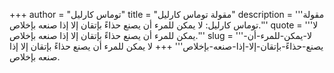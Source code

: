 +++
author = "توماس كارليل"
title = "مقولة توماس كارليل"
description = '''مقولة توماس كارليل: لا يمكن للمرء أن يصنع حذاءً بإتقان إلا إذا صنعه بإخلاص.'''
quote = '''لا يمكن للمرء أن يصنع حذاءً بإتقان إلا إذا صنعه بإخلاص.'''
slug = '''لا-يمكن-للمرء-أن-يصنع-حذاءً-بإتقان-إلا-إذا-صنعه-بإخلاص'''
+++
لا يمكن للمرء أن يصنع حذاءً بإتقان إلا إذا صنعه بإخلاص.

